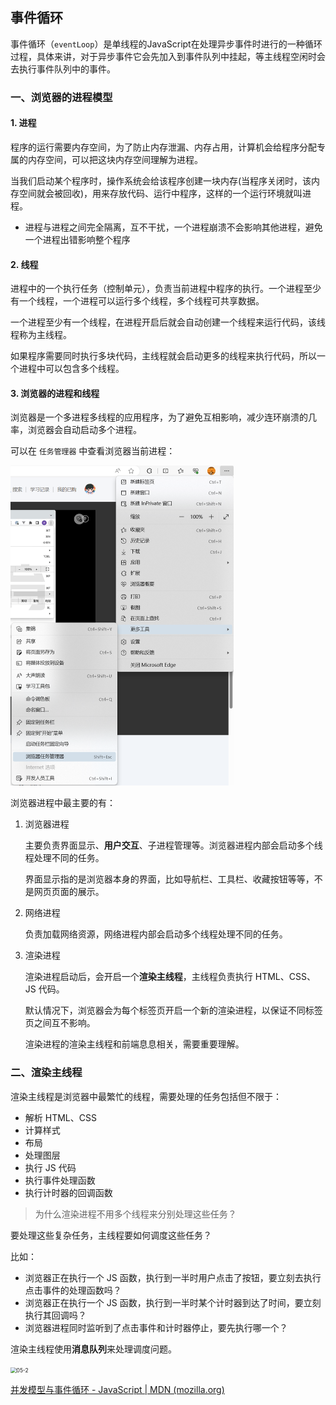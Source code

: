 ## 事件循环

事件循环（`eventLoop`）是单线程的JavaScript在处理异步事件时进行的一种循环过程，具体来讲，对于异步事件它会先加入到事件队列中挂起，等主线程空闲时会去执行事件队列中的事件。

### 一、浏览器的进程模型

#### 1. 进程

程序的运行需要内存空间，为了防止内存泄漏、内存占用，计算机会给程序分配专属的内存空间，可以把这块内存空间理解为进程。

当我们启动某个程序时，操作系统会给该程序创建一块内存(当程序关闭时，该内存空间就会被回收)，用来存放代码、运行中程序，这样的一个运行环境就叫进程。

- 进程与进程之间完全隔离，互不干扰，一个进程崩溃不会影响其他进程，避免一个进程出错影响整个程序

#### 2. 线程

进程中的一个执行任务（控制单元），负责当前进程中程序的执行。一个进程至少有一个线程，一个进程可以运行多个线程，多个线程可共享数据。

一个进程至少有一个线程，在进程开启后就会自动创建一个线程来运行代码，该线程称为主线程。

如果程序需要同时执行多块代码，主线程就会启动更多的线程来执行代码，所以一个进程中可以包含多个线程。

#### 3. 浏览器的进程和线程

浏览器是一个多进程多线程的应用程序，为了避免互相影响，减少连环崩溃的几率，浏览器会自动启动多个进程。

可以在 `任务管理器` 中查看浏览器当前进程：

<img src=".\image\05-1.png" alt="05-1" style="zoom:50%;" />

浏览器进程中最主要的有：

1. 浏览器进程

   主要负责界面显示、**用户交互**、子进程管理等。浏览器进程内部会启动多个线程处理不同的任务。

   界面显示指的是浏览器本身的界面，比如导航栏、工具栏、收藏按钮等等，不是网页页面的展示。

2. 网络进程

   负责加载网络资源，网络进程内部会启动多个线程处理不同的任务。

3. 渲染进程

   渲染进程启动后，会开启一个**渲染主线程**，主线程负责执行 HTML、CSS、JS 代码。

   默认情况下，浏览器会为每个标签页开启一个新的渲染进程，以保证不同标签页之间互不影响。

   渲染进程的渲染主线程和前端息息相关，需要重要理解。



### 二、渲染主线程

渲染主线程是浏览器中最繁忙的线程，需要处理的任务包括但不限于：

- 解析 HTML、CSS
- 计算样式
- 布局
- 处理图层
- 执行 JS 代码
- 执行事件处理函数
- 执行计时器的回调函数

> 为什么渲染进程不用多个线程来分别处理这些任务？

要处理这些复杂任务，主线程要如何调度这些任务？

比如：

- 浏览器正在执行一个 JS 函数，执行到一半时用户点击了按钮，要立刻去执行点击事件的处理函数吗？
- 浏览器正在执行一个 JS 函数，执行到一半时某个计时器到达了时间，要立刻执行其回调吗？
- 浏览器进程同时监听到了点击事件和计时器停止，要先执行哪一个？

渲染主线程使用**消息队列**来处理调度问题。

<img src="E:\Note\Frontend\JS_supplement\image\05-2.png" alt="05-2" style="zoom:60%;" />

[并发模型与事件循环 - JavaScript | MDN (mozilla.org)](https://developer.mozilla.org/zh-CN/docs/Web/JavaScript/Event_loop)
